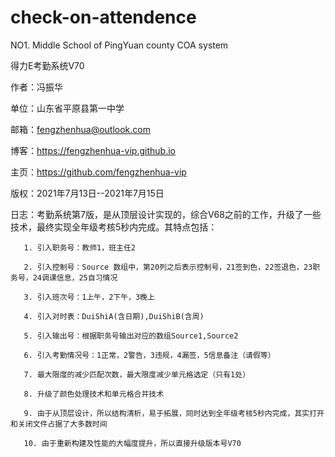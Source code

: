# check-on-attendence
NO1. Middle School of PingYuan county COA system

 得力E考勤系统V70
 
 作者：冯振华
 
 单位：山东省平原县第一中学
 
 邮箱：fengzhenhua@outlook.com
 
 博客：https://fengzhenhua-vip.github.io
 
 主页：https://github.com/fengzhenhua-vip
 
 版权：2021年7月13日--2021年7月15日
 
 日志：考勤系统第7版，是从顶层设计实现的，综合V68之前的工作，升级了一些技术，最终实现全年级考核5秒内完成。其特点包括：
 
       1. 引入职务号：教师1，班主任2
       
       2. 引入控制号：Source 数组中，第20列之后表示控制号，21签到色，22签退色，23职务号，24调课信息，25自习情况
       
       3. 引入班次号：1上午，2下午，3晚上
       
       4. 引入对时表：DuiShiA(含日期),DuiShiB(含周)
       
       5. 引入输出号：根据职务号输出对应的数组Source1,Source2
       
       6. 引入考勤情况号：1正常，2警告，3违规，4漏签，5信息备注（请假等）
       
       7. 最大限度的减少匹配次数，最大限度减少单元格选定（只有1处）
       
       8. 升级了颜色处理技术和单元格合并技术
       
       9. 由于从顶层设计，所以结构清析，易于拓展，同时达到全年级考核5秒内完成，其实打开和关闭文件占据了大多数时间
       
       10. 由于重新构建及性能的大幅度提升，所以直接升级版本号V70
